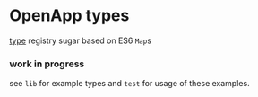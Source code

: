 # OpenApp types

[type](https://github.com/open-app/type) registry sugar based on ES6 `Map`s

### work in progress

see `lib` for example types and `test` for usage of these examples.
